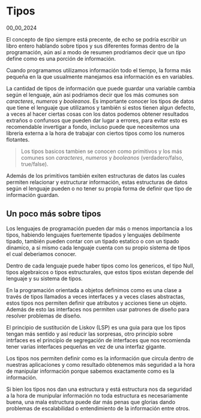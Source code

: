 # Tipos
00_00_2024

El concepto de *tipo* siempre está precente, de echo se podría escribir un libro entero hablando sobre tipos y sus diferentes formas dentro de la programación, aún así a modo de resumen prodriamos decir que un *tipo* define como es una porción de información.

Cuando programamos utilizamos información todo el tiempo, la forma más pequeña en la que usualmente manejamos esa información es en variables.

La cantidad de tipos de información que puede guardar una variable cambia según el lenguaje, aún asi podriamos decir que los más comunes son *caracteres*, *numeros* y *booleanos*. Es importante conocer los tipos de datos que tiene el lenguaje que utilizamos y también si estos tienen algun defecto, a veces al hacer ciertas cosas con los datos podemos obtener resultados extraños o confunsos que pueden dar lugar a errores, para evitar esto es recomendable invertigar a fondo, incluso  puede que necesitemos una libreria externa a la hora de trabajar con ciertos tipos como los numeros flotantes.

> Los tipos basicos tambien se conocen como primitivos y los más comunes son *caracteres*, *numeros* y *booleanos* (verdadero/falso, true/false).

Además de los primitivos también exiten estructuras de datos las cuales permiten relacionar y estructurar información, estas estructuras de datos según el lenguaje pueden o no tener su propia forma de definir que tipo de información guardan.

## Un poco más sobre tipos 

Los lenguajes de programación pueden dar más o menos importancia a los tipos, habiendo lenguajes fuertemente tipados y lenguajes debilmente tipado, también pueden contar con un tipado estatico o con un tipado dinamico, a si mismo cada lenguaje cuenta con su propio sistema de tipos el cual deberiamos conocer.

Dentro de cada lenguaje puede haber tipos como los genericos, el tipo Null, tipos algebraicos o tipos estructurales, que estos tipos existan depende del lenguaje y su sistema de tipos.

En la programación orientada a objetos definimos como es una clase a través de tipos llamados a veces interfaces y a veces clases abstractas, estos tipos nos permiten definir que atributos y acciones tiene un objeto. Además de esto las interfaces nos permiten usar patrones de diseño para resolver problemas de diseño.

El principio de sustitución de Liskov (LSP) es una guia para que los tipos tengan más sentido y así reducir las sorpresas, otro principio sobre intrfaces es el principio de segregación de interfaces que nos recomienda tener varias interfaces pequeñas en vez de una interfaz gigante.

Los tipos nos permiten definir como es la información que circula dentro de nuestras aplicaciones y como resultado obtenemos más seguridad a la hora de manipular información porque sabemos exactamente como es la información. 

Si bien los tipos nos dan una estructura y está estructura nos da seguridad a la hora de munipular información no toda estructura es necesariamente buena, una mala estructura puede dar más penas que glorias dando problemas de escalabilidad o entendimiento de la información entre otros.

